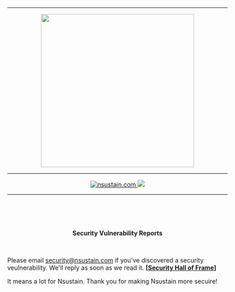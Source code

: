 <br>

---

<p align="center">
  <a href="https://nsustain.com">
    <img src="https://raw.githubusercontent.com/Nsustain/.github/main/logo/logo-github.png" width="350">
  </a>
</p>


---

<p align="center">
  <a href="https://github.com/Nsustain/nsustain.com">
    <img alt="nsustain.com" src="https://img.shields.io/badge/GitHub-nsustain.com-brightgreen">
  </a>
  <a href="https://github.com/Nsustain/nsustain.com/blob/main/LICENSE">
    <img src="https://badgen.net/github/license/nsustain/nsustain.com">
  </a>
</p>

---

<br>
<br>
<br>

<p align="center">
  <b>
    Security Vulnerability Reports
  </b>
</p>

<br>

Please email security@nsustain.com
if you've discovered a security veulnerability.
We'll reply as soon as we read it.
**[[Security Hall of Frame](./HALL-OF-FRAME.md)]**

It means a lot for Nsustain. Thank you for
making Nsustain more secuire!

<br>
<br>
<br>

